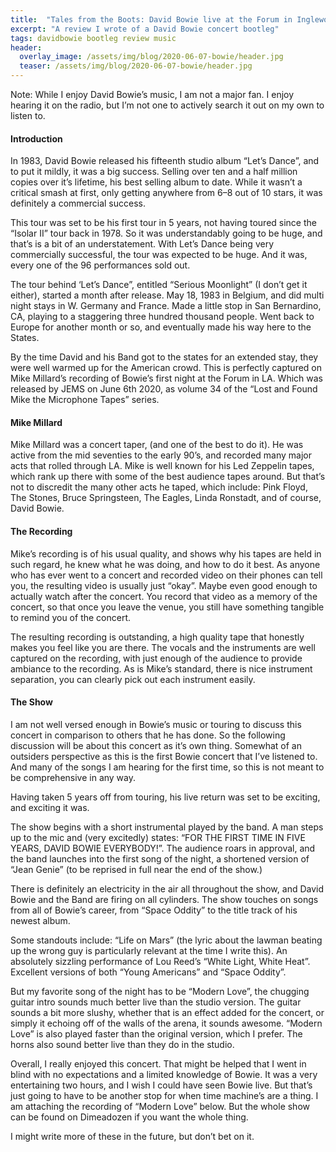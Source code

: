 ```yaml
---
title:  "Tales from the Boots: David Bowie live at the Forum in Inglewood, CA — August 14, 1983"
excerpt: "A review I wrote of a David Bowie concert bootleg"
tags: davidbowie bootleg review music
header:
  overlay_image: /assets/img/blog/2020-06-07-bowie/header.jpg
  teaser: /assets/img/blog/2020-06-07-bowie/header.jpg
---
```


Note: While I enjoy David Bowie’s music, I am not a major fan. I enjoy hearing it on the radio, but I’m not one to actively search it out on my own to listen to.

#### Introduction

In 1983, David Bowie released his fifteenth studio album “Let’s Dance”, and to put it mildly, it was a big success. Selling over ten and a half million copies over it’s lifetime, his best selling album to date. While it wasn’t a critical smash at first, only getting anywhere from 6–8 out of 10 stars, it was definitely a commercial success.

This tour was set to be his first tour in 5 years, not having toured since the “Isolar II” tour back in 1978. So it was understandably going to be huge, and that’s is a bit of an understatement. With Let’s Dance being very commercially successful, the tour was expected to be huge. And it was, every one of the 96 performances sold out.

The tour behind ‘Let’s Dance”, entitled “Serious Moonlight” (I don’t get it either), started a month after release. May 18, 1983 in Belgium, and did multi night stays in W. Germany and France. Made a little stop in San Bernardino, CA, playing to a staggering three hundred thousand people. Went back to Europe for another month or so, and eventually made his way here to the States.

By the time David and his Band got to the states for an extended stay, they were well warmed up for the American crowd. This is perfectly captured on Mike Millard’s recording of Bowie’s first night at the Forum in LA. Which was released by JEMS on June 6th 2020, as volume 34 of the “Lost and Found Mike the Microphone Tapes” series.

#### Mike Millard

Mike Millard was a concert taper, (and one of the best to do it). He was active from the mid seventies to the early 90’s, and recorded many major acts that rolled through LA. Mike is well known for his Led Zeppelin tapes, which rank up there with some of the best audience tapes around. But that’s not to discredit the many other acts he taped, which include: Pink Floyd, The Stones, Bruce Springsteen, The Eagles, Linda Ronstadt, and of course, David Bowie.

#### The Recording

Mike’s recording is of his usual quality, and shows why his tapes are held in such regard, he knew what he was doing, and how to do it best. As anyone who has ever went to a concert and recorded video on their phones can tell you, the resulting video is usually just “okay”. Maybe even good enough to actually watch after the concert. You record that video as a memory of the concert, so that once you leave the venue, you still have something tangible to remind you of the concert.

The resulting recording is outstanding, a high quality tape that honestly makes you feel like you are there. The vocals and the instruments are well captured on the recording, with just enough of the audience to provide ambiance to the recording. As is Mike’s standard, there is nice instrument separation, you can clearly pick out each instrument easily.

#### The Show

I am not well versed enough in Bowie’s music or touring to discuss this concert in comparison to others that he has done. So the following discussion will be about this concert as it’s own thing. Somewhat of an outsiders perspective as this is the first Bowie concert that I’ve listened to. And many of the songs I am hearing for the first time, so this is not meant to be comprehensive in any way.

Having taken 5 years off from touring, his live return was set to be exciting, and exciting it was.

The show begins with a short instrumental played by the band. A man steps up to the mic and (very excitedly) states: “FOR THE FIRST TIME IN FIVE YEARS, DAVID BOWIE EVERYBODY!”. The audience roars in approval, and the band launches into the first song of the night, a shortened version of “Jean Genie” (to be reprised in full near the end of the show.)

There is definitely an electricity in the air all throughout the show, and David Bowie and the Band are firing on all cylinders. The show touches on songs from all of Bowie’s career, from “Space Oddity” to the title track of his newest album.

Some standouts include: “Life on Mars” (the lyric about the lawman beating up the wrong guy is particularly relevant at the time I write this). An absolutely sizzling performance of Lou Reed’s “White Light, White Heat”. Excellent versions of both “Young Americans” and “Space Oddity”.

But my favorite song of the night has to be “Modern Love”, the chugging guitar intro sounds much better live than the studio version. The guitar sounds a bit more slushy, whether that is an effect added for the concert, or simply it echoing off of the walls of the arena, it sounds awesome. “Modern Love” is also played faster than the original version, which I prefer. The horns also sound better live than they do in the studio.

Overall, I really enjoyed this concert. That might be helped that I went in blind with no expectations and a limited knowledge of Bowie. It was a very entertaining two hours, and I wish I could have seen Bowie live. But that’s just going to have to be another stop for when time machine’s are a thing. I am attaching the recording of “Modern Love” below. But the whole show can be found on Dimeadozen if you want the whole thing.

I might write more of these in the future, but don’t bet on it.

